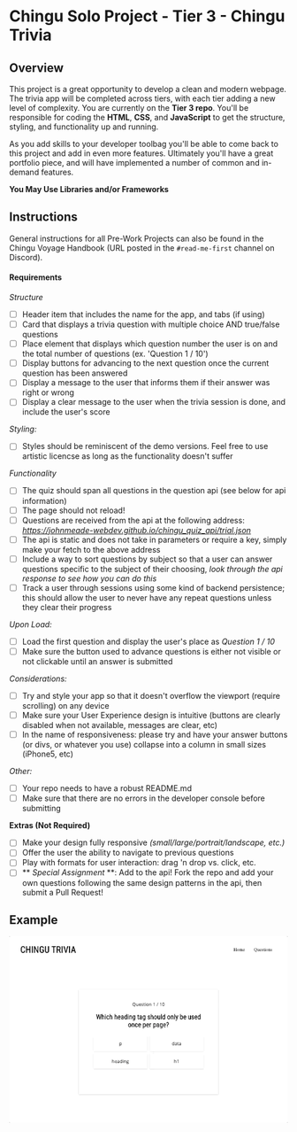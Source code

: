 # Chingu Solo Project - Tier 3 - Chingu Trivia

## Overview 

This project is a great opportunity to develop a clean and modern webpage. The trivia app will be completed across tiers, with each tier adding a new level of complexity. You are currently on the **Tier 3 repo**. You'll be responsible for coding the **HTML**, **CSS**, and **JavaScript** to get the structure, styling, and functionality up and running.

As you add skills to your developer toolbag you'll be able to come back to this project and add in even more features. Ultimately you'll have a great portfolio piece, and will have implemented a number of common and in-demand features.

**You May Use Libraries and/or Frameworks**

## Instructions

General instructions for all Pre-Work Projects can also be found in the Chingu Voyage Handbook (URL posted in the `#read-me-first` channel on Discord).

#### Requirements

*Structure*

- [ ] Header item that includes the name for the app, and tabs (if using)
- [ ] Card that displays a trivia question with multiple choice AND true/false questions
- [ ] Place element that displays which question number the user is on and the total number of questions (ex. 'Question 1 / 10')
- [ ] Display buttons for advancing to the next question once the current question has been answered
- [ ] Display a message to the user that informs them if their answer was right or wrong
- [ ] Display a clear message to the user when the trivia session is done, and include the user's score

*Styling:*

- [ ] Styles should be reminiscent of the demo versions. Feel free to use artistic licencse as long as the functionality doesn't suffer 

*Functionality*

- [ ] The quiz should span all questions in the question api (see below for api information)
- [ ] The page should not reload!
- [ ] Questions are received from the api at the following address: *https://johnmeade-webdev.github.io/chingu_quiz_api/trial.json*
- [ ] The api is static and does not take in parameters or require a key, simply make your fetch to the above address
- [ ] Include a way to sort questions by subject so that a user can answer questions specific to the subject of their choosing, *look through the api response to see how you can do this*
- [ ] Track a user through sessions using some kind of backend persistence; this should allow the user to never have any repeat questions unless they clear their progress

*Upon Load:*

- [ ] Load the first question and display the user's place as *Question 1 / 10*
- [ ] Make sure the button used to advance questions is either not visible or not clickable until an answer is submitted

*Considerations:*

- [ ] Try and style your app so that it doesn't overflow the viewport (require scrolling) on any device
- [ ] Make sure your User Experience design is intuitive (buttons are clearly disabled when not available, messages are clear, etc)
- [ ] In the name of responsiveness: please try and have your answer buttons (or divs, or whatever you use) collapse into a column in small sizes (iPhone5, etc)

*Other:*

- [ ] Your repo needs to have a robust README.md
- [ ] Make sure that there are no errors in the developer console before submitting

**Extras (Not Required)**

- [ ] Make your design fully responsive *(small/large/portrait/landscape, etc.)*
- [ ] Offer the user the ability to navigate to previous questions
- [ ] Play with formats for user interaction: drag 'n drop vs. click, etc.
- [ ] ** *Special Assignment* **: Add to the api! Fork the repo and add your own questions following the same design patterns in the api, then submit a Pull Request!

## Example

![](./assets/chingu_trivia.gif)
